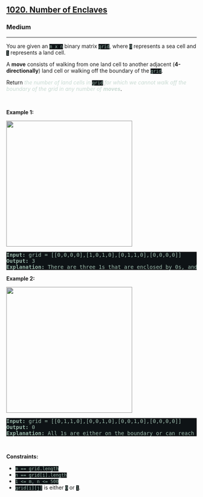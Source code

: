<h2><a href="https://leetcode.com/problems/number-of-enclaves/">1020. Number of Enclaves</a></h2><h3>Medium</h3><hr><div><p>You are given an <code style="background-color: rgb(14, 19, 22) !important; color: rgb(157, 185, 172) !important;">m x n</code> binary matrix <code style="background-color: rgb(14, 19, 22) !important; color: rgb(157, 185, 172) !important;">grid</code>, where <code style="background-color: rgb(14, 19, 22) !important; color: rgb(157, 185, 172) !important;">0</code> represents a sea cell and <code style="background-color: rgb(14, 19, 22) !important; color: rgb(157, 185, 172) !important;">1</code> represents a land cell.</p>

<p>A <strong>move</strong> consists of walking from one land cell to another adjacent (<strong>4-directionally</strong>) land cell or walking off the boundary of the <code style="background-color: rgb(14, 19, 22) !important; color: rgb(157, 185, 172) !important;">grid</code>.</p>

<p>Return <em style="color: rgb(200, 218, 210) !important;">the number of land cells in</em> <code style="background-color: rgb(14, 19, 22) !important; color: rgb(157, 185, 172) !important;">grid</code> <em style="color: rgb(200, 218, 210) !important;">for which we cannot walk off the boundary of the grid in any number of <strong>moves</strong></em>.</p>

<p>&nbsp;</p>
<p><strong>Example 1:</strong></p>
<img alt="" src="https://assets.leetcode.com/uploads/2021/02/18/enclaves1.jpg" style="width: 333px; height: 333px; filter: brightness(0.75);">
<pre style="background-color: rgb(14, 19, 22) !important; color: rgb(156, 186, 172) !important;"><strong>Input:</strong> grid = [[0,0,0,0],[1,0,1,0],[0,1,1,0],[0,0,0,0]]
<strong>Output:</strong> 3
<strong>Explanation:</strong> There are three 1s that are enclosed by 0s, and one 1 that is not enclosed because its on the boundary.
</pre>

<p><strong>Example 2:</strong></p>
<img alt="" src="https://assets.leetcode.com/uploads/2021/02/18/enclaves2.jpg" style="width: 333px; height: 333px; filter: brightness(0.75);">
<pre style="background-color: rgb(14, 19, 22) !important; color: rgb(156, 186, 172) !important;"><strong>Input:</strong> grid = [[0,1,1,0],[0,0,1,0],[0,0,1,0],[0,0,0,0]]
<strong>Output:</strong> 0
<strong>Explanation:</strong> All 1s are either on the boundary or can reach the boundary.
</pre>

<p>&nbsp;</p>
<p><strong>Constraints:</strong></p>

<ul>
	<li><code style="background-color: rgb(14, 19, 22) !important; color: rgb(157, 185, 172) !important;">m == grid.length</code></li>
	<li><code style="background-color: rgb(14, 19, 22) !important; color: rgb(157, 185, 172) !important;">n == grid[i].length</code></li>
	<li><code style="background-color: rgb(14, 19, 22) !important; color: rgb(157, 185, 172) !important;">1 &lt;= m, n &lt;= 500</code></li>
	<li><code style="background-color: rgb(14, 19, 22) !important; color: rgb(157, 185, 172) !important;">grid[i][j]</code> is either <code style="background-color: rgb(14, 19, 22) !important; color: rgb(157, 185, 172) !important;">0</code> or <code style="background-color: rgb(14, 19, 22) !important; color: rgb(157, 185, 172) !important;">1</code>.</li>
</ul>
</div>